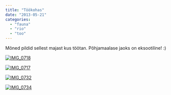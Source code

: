 ```yaml
---
title: "Töökohas"
date: "2013-05-21"
categories: 
  - "fauna"
  - "rio"
  - "too"
---
```


Mõned pildid sellest majast kus töötan. Põhjamaalase jaoks on eksootiline! :)

[![IMG_0718](images/img_0718.jpg "IMG_0718")](https://plus.google.com/photos/105755497054125787170/albums/5879889041829168769/5879889184976512370?authkey=CPGFoJWXjICUowE&pid=5879889184976512370&oid=105755497054125787170)

[![IMG_0717](images/img_0717.jpg "IMG_0717")](https://plus.google.com/photos/105755497054125787170/albums/5879889041829168769/5879889150152049330?authkey=CPGFoJWXjICUowE&pid=5879889150152049330&oid=105755497054125787170)

[![IMG_0732](images/img_0732.jpg "IMG_0732")](https://plus.google.com/photos/105755497054125787170/albums/5879889041829168769/5879889583153448498?authkey=CPGFoJWXjICUowE&pid=5879889583153448498&oid=105755497054125787170)

[![IMG_0734](images/img_0734.jpg "IMG_0734")](https://plus.google.com/photos/105755497054125787170/albums/5879889041829168769/5879889667076575618?authkey=CPGFoJWXjICUowE&pid=5879889667076575618&oid=105755497054125787170)
